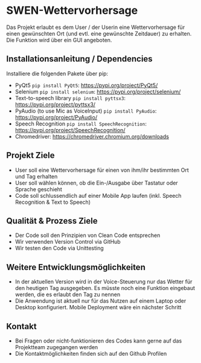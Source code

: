 # SWEN-Wettervorhersage
Das Projekt erlaubt es dem User / der Userin eine Wettervorhersage für einen gewünschten Ort (und evtl. eine gewünschte Zeitdauer) zu erhalten. Die Funktion wird über ein GUI angeboten. 

## Installationsanleitung / Dependencies
Installiere die folgenden Pakete über pip: 
* PyQt5 `pip install PyQt5`: https://pypi.org/project/PyQt5/
* Selenium `pip install selenium`: https://pypi.org/project/selenium/ 
* Text-to-speech library `pip install pyttsx3`: https://pypi.org/project/pyttsx3/
* PyAudio (to use Mic as VoiceInput) `pip install PyAudio`: https://pypi.org/project/PyAudio/ 
* Speech Recognition `pip install SpeechRecognition`: https://pypi.org/project/SpeechRecognition/
* Chromedriver: https://chromedriver.chromium.org/downloads

## Projekt Ziele
* User soll eine Wettervorhersage für einen von ihm/ihr bestimmten Ort und Tag erhalten
* User soll wählen können, ob die Ein-/Ausgabe über Tastatur oder Sprache geschieht 
* Code soll schlussendlich auf einer Mobile App laufen (inkl. Speech Recognition & Text to Speech) 

## Qualität & Prozess Ziele
* Der Code soll den Prinzipien von Clean Code entsprechen  
* Wir verwenden Version Control via GitHub 
* Wir testen den Code via Unittesting

## Weitere Entwicklungsmöglichkeiten
* In der aktuellen Version wird in der Voice-Steuerung nur das Wetter für den heutigen Tag ausgegeben. Es müsste noch eine Funktion eingebaut werden, die es erlaubt den Tag zu nennen
* Die Anwendung ist aktuell nur für das Nutzen auf einem Laptop oder Desktop konfiguriert. Mobile Deployment wäre ein nächster Schritt

## Kontakt
* Bei Fragen oder nicht-funktionieren des Codes kann gerne auf das Projektteam zugegangen werden
* Die Kontaktmöglichkeiten finden sich auf den Github Profilen
